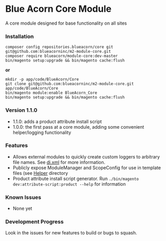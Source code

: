 # Blue Acorn Core Module
A core module designed for base functionality on all sites

### Installation
```
composer config repositories.blueacorn/core git git@github.com:blueacorninc/m2-module-core.git
composer require blueacorn/module-core:dev-master
bin/magento setup:upgrade && bin/magento cache:flush
```

**or**

```
mkdir -p app/code/BlueAcorn/Core
git clone git@github.com:blueacorninc/m2-module-core.git app/code/BlueAcorn/Core
bin/magento module:enable BlueAcorn_Core
bin/magento setup:upgrade && bin/magento cache:flush
```

### Version 1.1.0
- 1.1.0: adds a product attribute install script
- 1.0.0: the first pass at a core module, adding some convenient helper/logging functionality

### Features
- Allows external modules to quickly create custom loggers to arbitrary file names. See [di.xml](https://github.com/BlueAcornInc/m2-module-core/blob/a2a117b25c5458c74324cb33c90a9bd9e5947c25/etc/di.xml#L32-L62) for more information.
- Publicly expose ModuleManager and ScopeConfig for use in template files (see [Helper](https://github.com/BlueAcornInc/m2-module-core/tree/a2a117b25c5458c74324cb33c90a9bd9e5947c25/Helper) directory
- Product attribute install script generator. Run `./bin/magento dev:attribute-script:product --help` for information

### Known Issues
- None yet

### Development Progress
Look in the issues for new features to build or bugs to squash.

